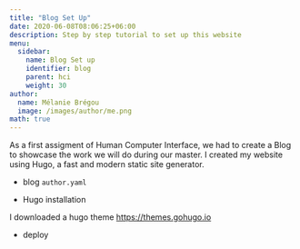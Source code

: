 ```yaml
---
title: "Blog Set Up"
date: 2020-06-08T08:06:25+06:00
description: Step by step tutorial to set up this website
menu:
  sidebar:
    name: Blog Set up
    identifier: blog
    parent: hci
    weight: 30
author:
  name: Mélanie Brégou
  image: /images/author/me.png
math: true
---
```


As a first assigment of Human Computer Interface, we had to create a Blog to showcase the work we will do during our master. I created my website using Hugo, a fast and modern static site generator. 



- blog `author.yaml` 

- Hugo installation

I downloaded a hugo theme 
https://themes.gohugo.io


- deploy